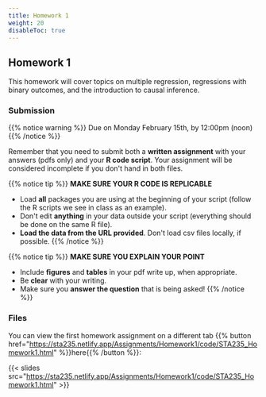 ```yaml
---
title: Homework 1
weight: 20
disableToc: true
---
```


## Homework 1

This homework will cover topics on multiple regression, regressions with binary outcomes, and the introduction to causal inference.

### Submission

{{% notice warning %}}
Due on Monday February 15th, by 12:00pm (noon)
{{% /notice %}}

Remember that you need to submit both a **written assignment** with your answers (pdfs only) and your **R code script**. Your assignment will be considered incomplete if you don't hand in both files.

{{% notice tip %}}
**MAKE SURE YOUR R CODE IS REPLICABLE**

- Load **all** packages you are using at the beginning of your script (follow the R scripts we see in class as an example).
- Don't edit **anything** in your data outside your script (everything should be done on the same R file).
- **Load the data from the URL provided**. Don't load csv files locally, if possible.
{{% /notice %}} 


{{% notice tip %}}
**MAKE SURE YOU EXPLAIN YOUR POINT**

- Include **figures** and **tables** in your pdf write up, when appropriate.
- Be **clear** with your writing. 
- Make sure you **answer the question** that is being asked!
{{% /notice %}} 


### Files

You can view the first homework assignment on a different tab {{% button href="https://sta235.netlify.app/Assignments/Homework1/code/STA235_Homework1.html" %}}here{{% /button %}}:

{{< slides src="https://sta235.netlify.app/Assignments/Homework1/code/STA235_Homework1.html" >}}
